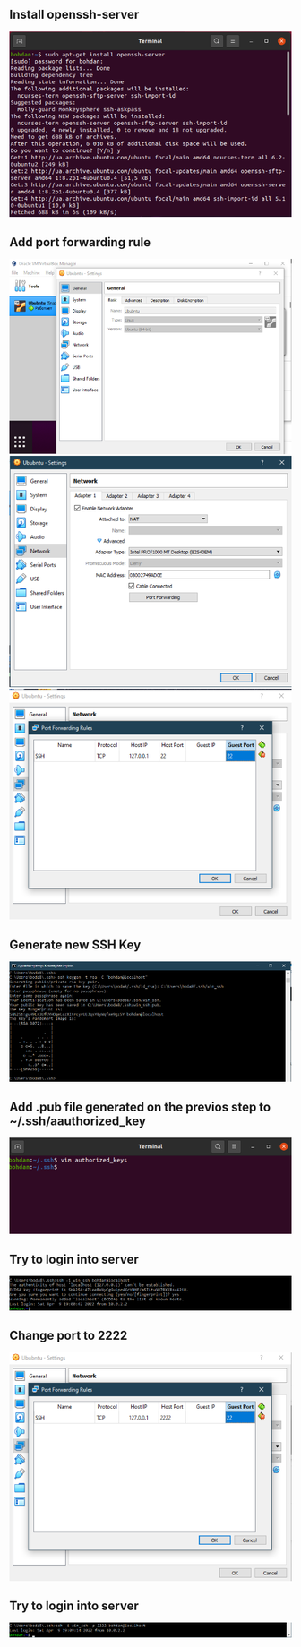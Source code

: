 ## Install openssh-server
<img src="1.png"></img>
## Add port forwarding rule
<img src="2.png"></img>
<img src="3.png"></img>
<img src="4.png"></img>
## Generate new SSH Key
<img src="5.png"></img>
## Add .pub file generated on the previos step to ~/.ssh/aauthorized_key
<img src="6.png"></img>
## Try to login into server
<img src="7.png"></img>
## Change port to 2222
<img src="8.png"></img>
## Try to login into server
<img src="9.png"></img>
